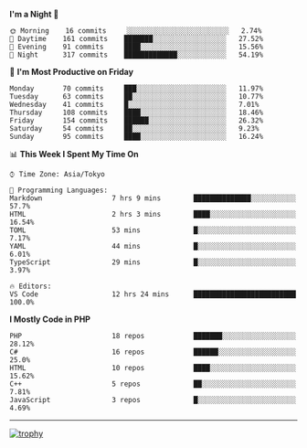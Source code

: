 <!--START_SECTION:waka-->
**I'm a Night 🦉** 

```text
🌞 Morning    16 commits     ░░░░░░░░░░░░░░░░░░░░░░░░░   2.74% 
🌆 Daytime    161 commits    ███████░░░░░░░░░░░░░░░░░░   27.52% 
🌃 Evening    91 commits     ████░░░░░░░░░░░░░░░░░░░░░   15.56% 
🌙 Night      317 commits    █████████████░░░░░░░░░░░░   54.19%

```
📅 **I'm Most Productive on Friday** 

```text
Monday       70 commits     ███░░░░░░░░░░░░░░░░░░░░░░   11.97% 
Tuesday      63 commits     ██░░░░░░░░░░░░░░░░░░░░░░░   10.77% 
Wednesday    41 commits     █░░░░░░░░░░░░░░░░░░░░░░░░   7.01% 
Thursday     108 commits    ████░░░░░░░░░░░░░░░░░░░░░   18.46% 
Friday       154 commits    ██████░░░░░░░░░░░░░░░░░░░   26.32% 
Saturday     54 commits     ██░░░░░░░░░░░░░░░░░░░░░░░   9.23% 
Sunday       95 commits     ████░░░░░░░░░░░░░░░░░░░░░   16.24%

```


📊 **This Week I Spent My Time On** 

```text
⌚︎ Time Zone: Asia/Tokyo

💬 Programming Languages: 
Markdown                 7 hrs 9 mins        ██████████████░░░░░░░░░░░   57.7% 
HTML                     2 hrs 3 mins        ████░░░░░░░░░░░░░░░░░░░░░   16.54% 
TOML                     53 mins             █░░░░░░░░░░░░░░░░░░░░░░░░   7.17% 
YAML                     44 mins             █░░░░░░░░░░░░░░░░░░░░░░░░   6.01% 
TypeScript               29 mins             █░░░░░░░░░░░░░░░░░░░░░░░░   3.97%

🔥 Editors: 
VS Code                  12 hrs 24 mins      █████████████████████████   100.0%

```

**I Mostly Code in PHP** 

```text
PHP                      18 repos            ███████░░░░░░░░░░░░░░░░░░   28.12% 
C#                       16 repos            ██████░░░░░░░░░░░░░░░░░░░   25.0% 
HTML                     10 repos            ████░░░░░░░░░░░░░░░░░░░░░   15.62% 
C++                      5 repos             ██░░░░░░░░░░░░░░░░░░░░░░░   7.81% 
JavaScript               3 repos             █░░░░░░░░░░░░░░░░░░░░░░░░   4.69%

```



<!--END_SECTION:waka-->

---

[![trophy](https://github-profile-trophy.vercel.app/?username=Slime-hatena&theme=flat&no-bg=true&no-frame=true&column=8)](https://github.com/ryo-ma/github-profile-trophy)

<!--
**Slime-hatena/Slime-hatena** is a ✨ _special_ ✨ repository because its `README.md` (this file) appears on your GitHub profile.

Here are some ideas to get you started:

- 🔭 I’m currently working on ...
- 🌱 I’m currently learning ...
- 👯 I’m looking to collaborate on ...
- 🤔 I’m looking for help with ...
- 💬 Ask me about ...
- 📫 How to reach me: ...
- 😄 Pronouns: ...
- ⚡ Fun fact: ...
-->
